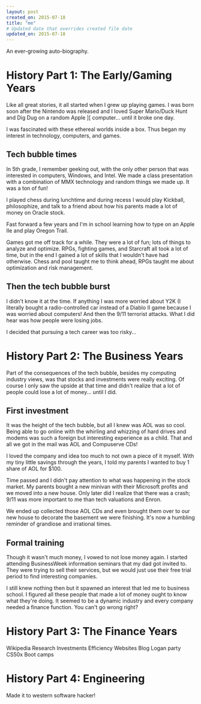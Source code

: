 ```yaml
---
layout: post
created_on: 2015-07-18
title: "me"
# Updated date that overrides created file date
updated_on: 2015-07-18
---
```


An ever-growing auto-biography.

# History Part 1: The Early/Gaming Years

Like all great stories, it all started when I grew up playing games. I was born soon after the Nintendo was released and I loved Super Mario/Duck Hunt and Dig Dug on a random Apple ][ computer... until it broke one day.

I was fascinated with these ethereal worlds inside a box. Thus began my interest in technology, computers, and games.

## Tech bubble times

In 5th grade, I remember geeking out, with the only other person that was interested in computers, Windows, and Intel. We made a class presentation with a combination of MMX technology and random things we made up. It was a ton of fun!

I played chess during lunchtime and during recess I would play Kickball, philosophize, and talk to a friend about how his parents made a lot of money on Oracle stock.

Fast forward a few years and I'm in school learning how to type on an Apple IIe and play Oregon Trail.

Games got me off track for a while. They were a lot of fun; lots of things to analyze and optimize. RPGs, fighting games, and Starcraft all took a lot of time, but in the end I gained a lot of skills that I wouldn't have had otherwise. Chess and pool taught me to think ahead, RPGs taught me about optimization and risk management.

## Then the tech bubble burst

I didn't know it at the time. If anything I was more worried about Y2K (I literally bought a radio-controlled car instead of a Diablo II game because I was worried about computers! And then the 9/11 terrorist attacks. What I did hear was how people were losing jobs.

I decided that pursuing a tech career was too risky...


# History Part 2: The Business Years

Part of the consequences of the tech bubble, besides my computing industry views, was that stocks and investments were really exciting. Of course I only saw the upside at that time and didn't realize that a lot of people could lose a lot of money... until I did. 


## First investment

It was the height of the tech bubble, but all I knew was AOL was so cool. Being able to go online with the whirling and whizzing of hard drives and modems was such a foreign but interesting experience as a child. That and all we got in the mail was AOL and Compuserve CDs! 

I loved the company and idea too much to not own a piece of it myself. With my tiny little savings through the years, I told my parents I wanted to buy 1 share of AOL for $100. 

Time passed and I didn't pay attention to what was happening in the stock market. My parents bought a new minivan with their Microsoft profits and we moved into a new house. Only later did I realize that there was a crash; 9/11 was more important to me than tech valuations and Enron. 

We ended up collected those AOL CDs and even brought them over to our new house to decorate the basement we were finishing. It's now a humbling reminder of grandiose and irrational times. 


## Formal training

Though it wasn't much money, I vowed to not lose money again. I started attending BusinessWeek information seminars that my dad got invited to. They were trying to sell their services, but we would just use their free trial period to find interesting companies. 

I still knew nothing then but it spawned an interest that led me to business school. I figured all these people that made a lot of money ought to know what they're doing. It seemed to be a dynamic industry and every company needed a finance function. You can't go wrong right?

# History Part 3: The Finance Years

Wikipedia
Research
Investments
Efficiency
Websites
Blog
Logan party
CS50x
Boot camps

# History Part 4: Engineering

Made it to western software hacker!
